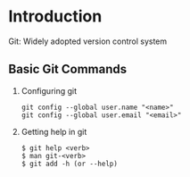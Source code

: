 # Introduction

Git: Widely adopted version control system


## Basic Git Commands

1. Configuring git

    ```
    git config --global user.name "<name>"
    git config --global user.email "<email>"
    ```

2. Getting help in git

    ```
    $ git help <verb>
    $ man git-<verb>
    $ git add -h (or --help)
    ```

